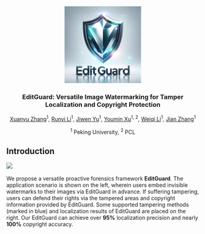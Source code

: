 <div align="center">
<img src="./asserts/Logo.png" alt="Image Alt Text" width="200" height="200">
<h3> EditGuard: Versatile Image Watermarking for Tamper Localization and Copyright Protection </h3>
  
[Xuanyu Zhang](https://villa.jianzhang.tech/people/xuanyu-zhang-%E5%BC%A0%E8%BD%A9%E5%AE%87/)<sup>1</sup>, [Runyi Li](https://villa.jianzhang.tech/people/runyi-li-%E6%9D%8E%E6%B6%A6%E4%B8%80/)<sup>1</sup>, [Jiwen Yu](https://vvictoryuki.github.io/website/)<sup>1</sup>, [Youmin Xu](https://zirconium2159.github.io/)<sup>1, 2</sup>, [Weiqi Li](https://villa.jianzhang.tech/people/weiqi-li-%E6%9D%8E%E7%8E%AE%E7%90%A6/)<sup>1</sup>, [Jian Zhang](https://jianzhang.tech/)<sup>1</sup>

<sup>1</sup> Peking University, <sup>2</sup> PCL

</div>

## Introduction

![](./asserts/intro.png)

We propose a versatile proactive forensics framework **EditGuard**. The application scenario is shown on the left, wherein users embed invisible watermarks to their images via EditGuard in advance. If suffering tampering, users can defend their rights via the tampered areas and copyright information provided by EditGuard. Some supported tampering methods (marked in blue) and localization results of EditGuard are placed on the right. Our EditGuard can achieve over **95\%** localization precision and nearly **100\%** copyright accuracy.
